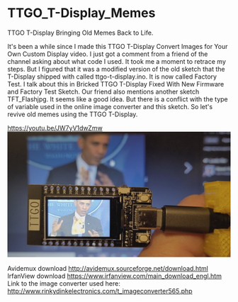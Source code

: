 # TTGO_T-Display_Memes
TTGO T-Display Bringing Old Memes Back to Life. 

It's been a while since I made this TTGO T-Display Convert Images for Your Own Custom Display video. I just got a comment from a friend of the channel asking about what code I used. It took me a moment to retrace my steps. But I figured that it was a modified version of the old sketch that the T-Display shipped with called ttgo-t-display.ino. It is now called Factory Test. I talk about this in Bricked TTGO T-Display Fixed With New Firmware and Factory Test Sketch.
Our friend also mentions another sketch TFT_Flashjpg. 
It seems like a good idea. But there is a conflict with the type of variable used in the online image converter and this sketch. So let's revive old memes using the TTGO T-Display.

https://youtu.be/JW7yV1dwZmw
![TTGO T-Display Bringing Old Memes Back to Life](https://github.com/ShotokuTech/TTGO_T-Display_Memes/blob/main/thumb.jpg)

Avidemux download
http://avidemux.sourceforge.net/download.html
IrfanView download
https://www.irfanview.com/main_download_engl.htm
Link to the image converter used here:
http://www.rinkydinkelectronics.com/t_imageconverter565.php

